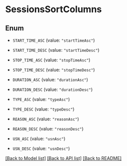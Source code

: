 # SessionsSortColumns

## Enum


* `START_TIME_ASC` (value: `"startTimeAsc"`)

* `START_TIME_DESC` (value: `"startTimeDesc"`)

* `STOP_TIME_ASC` (value: `"stopTimeAsc"`)

* `STOP_TIME_DESC` (value: `"stopTimeDesc"`)

* `DURATION_ASC` (value: `"durationAsc"`)

* `DURATION_DESC` (value: `"durationDesc"`)

* `TYPE_ASC` (value: `"typeAsc"`)

* `TYPE_DESC` (value: `"typeDesc"`)

* `REASON_ASC` (value: `"reasonAsc"`)

* `REASON_DESC` (value: `"reasonDesc"`)

* `USN_ASC` (value: `"usnAsc"`)

* `USN_DESC` (value: `"usnDesc"`)


[[Back to Model list]](../README.md#documentation-for-models) [[Back to API list]](../README.md#documentation-for-api-endpoints) [[Back to README]](../README.md)


